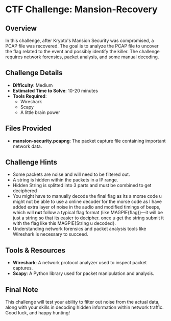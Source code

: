 # CTF Challenge: Mansion-Recovery

## Overview
In this challenge, after Krypto's Mansion Security was compromised, a PCAP file was recovered. The goal is to analyze the PCAP file to uncover the flag related to the event and possibly identify the killer. The challenge requires network forensics, packet analysis, and some manual decoding.

## Challenge Details

- **Difficulty**: Medium
- **Estimated Time to Solve**: 10-20 minutes
- **Tools Required**: 
  - Wireshark
  - Scapy
  - A little brain power
  
## Files Provided
- **mansion-security.pcapng**: The packet capture file containing important network data.


## Challenge Hints
- Some packets are noise and will need to be filtered out.
- A string is hidden within the packets in a IP range.
- Hidden String is splitted into 3 parts and must be combined to get deciphered
- You might have to manually decode the final flag as its a morse code u might not be able to use a online decoder for the morse code as I have added extra layer of noise in the audio and modified timings of beeps, which will **not** follow a typical flag format (like MAGPIE{flag})—it will be just a string so that its easier to decipher. once u get the string submit it with the flag like this MAGPIE{String u decoded}.
- Understanding network forensics and packet analysis tools like Wireshark is necessary to succeed.


## Tools & Resources

- **Wireshark**: A network protocol analyzer used to inspect packet captures.
- **Scapy**: A Python library used for packet manipulation and analysis.


## Final Note
This challenge will test your ability to filter out noise from the actual data, along with your skills in decoding hidden information within network traffic. Good luck, and happy hunting!
